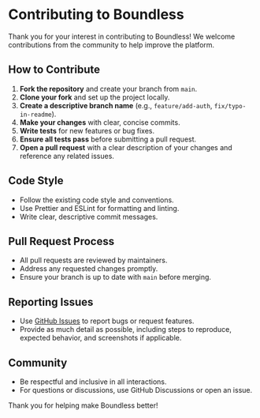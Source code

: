 # Contributing to Boundless

Thank you for your interest in contributing to Boundless! We welcome contributions from the community to help improve the platform.

## How to Contribute

1. **Fork the repository** and create your branch from `main`.
2. **Clone your fork** and set up the project locally.
3. **Create a descriptive branch name** (e.g., `feature/add-auth`, `fix/typo-in-readme`).
4. **Make your changes** with clear, concise commits.
5. **Write tests** for new features or bug fixes.
6. **Ensure all tests pass** before submitting a pull request.
7. **Open a pull request** with a clear description of your changes and reference any related issues.

## Code Style

- Follow the existing code style and conventions.
- Use Prettier and ESLint for formatting and linting.
- Write clear, descriptive commit messages.

## Pull Request Process

- All pull requests are reviewed by maintainers.
- Address any requested changes promptly.
- Ensure your branch is up to date with `main` before merging.

## Reporting Issues

- Use [GitHub Issues](https://github.com/your-org/boundless/issues) to report bugs or request features.
- Provide as much detail as possible, including steps to reproduce, expected behavior, and screenshots if applicable.

## Community

- Be respectful and inclusive in all interactions.
- For questions or discussions, use GitHub Discussions or open an issue.

Thank you for helping make Boundless better! 
